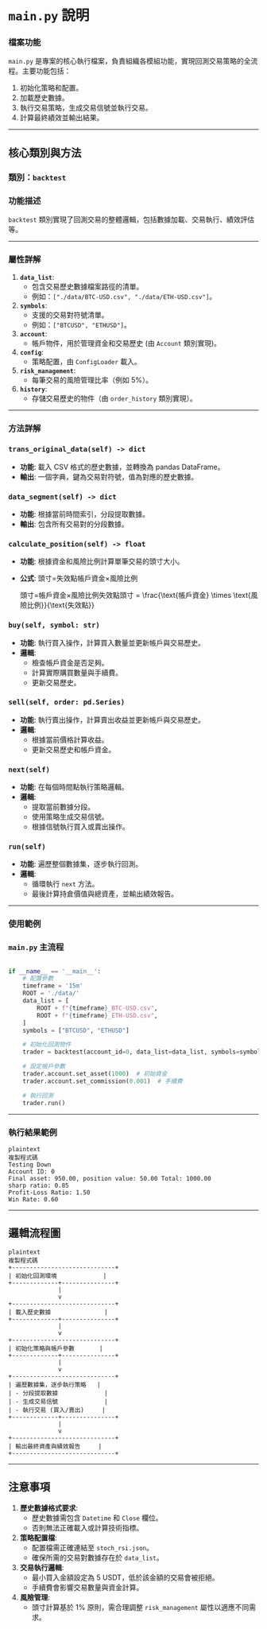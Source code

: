 # `main.py` 說明

### 檔案功能

`main.py` 是專案的核心執行檔案，負責組織各模組功能，實現回測交易策略的全流程。主要功能包括：

1. 初始化策略和配置。
2. 加載歷史數據。
3. 執行交易策略，生成交易信號並執行交易。
4. 計算最終績效並輸出結果。

---

## 核心類別與方法

### 類別：`backtest`

### 功能描述

`backtest` 類別實現了回測交易的整體邏輯，包括數據加載、交易執行、績效評估等。

---

### 屬性詳解

1. **`data_list`**:
    - 包含交易歷史數據檔案路徑的清單。
    - 例如：`["./data/BTC-USD.csv", "./data/ETH-USD.csv"]`。
2. **`symbols`**:
    - 支援的交易對符號清單。
    - 例如：`["BTCUSD", "ETHUSD"]`。
3. **`account`**:
    - 帳戶物件，用於管理資金和交易歷史 (由 `Account` 類別實現)。
4. **`config`**:
    - 策略配置，由 `ConfigLoader` 載入。
5. **`risk_management`**:
    - 每筆交易的風險管理比率（例如 5%）。
6. **`history`**:
    - 存儲交易歷史的物件（由 `order_history` 類別實現）。

---

### 方法詳解

### `trans_original_data(self) -> dict`

- **功能**: 載入 CSV 格式的歷史數據，並轉換為 pandas DataFrame。
- **輸出**: 一個字典，鍵為交易對符號，值為對應的歷史數據。

### `data_segment(self) -> dict`

- **功能**: 根據當前時間索引，分段提取數據。
- **輸出**: 包含所有交易對的分段數據。

### `calculate_position(self) -> float`

- **功能**: 根據資金和風險比例計算單筆交易的頭寸大小。
- **公式**:
頭寸=失效點帳戶資金×風險比例​
    
    頭寸=帳戶資金×風險比例失效點頭寸 = \frac{\text{帳戶資金} \times \text{風險比例}}{\text{失效點}}
    

### `buy(self, symbol: str)`

- **功能**: 執行買入操作，計算買入數量並更新帳戶與交易歷史。
- **邏輯**:
    - 檢查帳戶資金是否足夠。
    - 計算實際購買數量與手續費。
    - 更新交易歷史。

### `sell(self, order: pd.Series)`

- **功能**: 執行賣出操作，計算賣出收益並更新帳戶與交易歷史。
- **邏輯**:
    - 根據當前價格計算收益。
    - 更新交易歷史和帳戶資金。

### `next(self)`

- **功能**: 在每個時間點執行策略邏輯。
- **邏輯**:
    - 提取當前數據分段。
    - 使用策略生成交易信號。
    - 根據信號執行買入或賣出操作。

### `run(self)`

- **功能**: 遍歷整個數據集，逐步執行回測。
- **邏輯**:
    - 循環執行 `next` 方法。
    - 最後計算持倉價值與總資產，並輸出績效報告。

---

### 使用範例

### `main.py` 主流程

```python

if __name__ == '__main__':
    # 配置參數
    timeframe = '15m'
    ROOT = './data/'
    data_list = [
        ROOT + f"{timeframe}_BTC-USD.csv",
        ROOT + f"{timeframe}_ETH-USD.csv",
    ]
    symbols = ["BTCUSD", "ETHUSD"]

    # 初始化回測物件
    trader = backtest(account_id=0, data_list=data_list, symbols=symbols)

    # 設定帳戶參數
    trader.account.set_asset(1000)  # 初始資金
    trader.account.set_commission(0.001)  # 手續費

    # 執行回測
    trader.run()

```

---

### 執行結果範例

```
plaintext
複製程式碼
Testing Down
Account ID: 0
Final asset: 950.00, position value: 50.00 Total: 1000.00
sharp ratio: 0.85
Profit-Loss Ratio: 1.50
Win Rate: 0.60

```

---

## 邏輯流程圖

```
plaintext
複製程式碼
+-----------------------------+
| 初始化回測環境             |
+-------------+---------------+
              |
              v
+-----------------------------+
| 載入歷史數據               |
+-------------+---------------+
              |
              v
+-----------------------------+
| 初始化策略與帳戶參數       |
+-------------+---------------+
              |
              v
+-----------------------------+
| 遍歷數據集，逐步執行策略   |
| - 分段提取數據             |
| - 生成交易信號             |
| - 執行交易 (買入/賣出)     |
+-------------+---------------+
              |
              v
+-----------------------------+
| 輸出最終資產與績效報告     |
+-----------------------------+

```

---

## 注意事項

1. **歷史數據格式要求**:
    - 歷史數據需包含 `Datetime` 和 `Close` 欄位。
    - 否則無法正確載入或計算技術指標。
2. **策略配置檔**:
    - 配置檔需正確連結至 `stoch_rsi.json`。
    - 確保所需的交易對數據存在於 `data_list`。
3. **交易執行邏輯**:
    - 最小買入金額設定為 5 USDT，低於該金額的交易會被拒絕。
    - 手續費會影響交易數量與資金計算。
4. **風險管理**:
    - 頭寸計算基於 1% 原則，需合理調整 `risk_management` 屬性以適應不同需求。